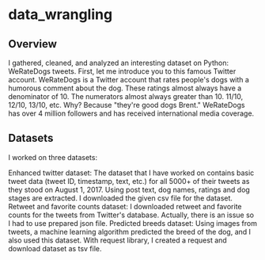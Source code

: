 # data_wrangling

## Overview
I gathered, cleaned, and analyzed an interesting dataset on Python: WeRateDogs tweets. First, let me introduce you to this famous Twitter account. WeRateDogs is a Twitter account that rates people's dogs with a humorous comment about the dog. These ratings almost always have a denominator of 10. The numerators almost always greater than 10. 11/10, 12/10, 13/10, etc. Why? Because "they're good dogs Brent." WeRateDogs has over 4 million followers and has received international media coverage.

## Datasets
I worked on three datasets:

Enhanced twitter dataset: The dataset that I have worked on contains basic tweet data (tweet ID, timestamp, text, etc.) for all 5000+ of their tweets as they stood on August 1, 2017. Using post text, dog names, ratings and dog stages are extracted. I downloaded the given csv file for the dataset.
Retweet and favorite counts dataset: I downloaded retweet and favorite counts for the tweets from Twitter's database. Actually, there is an issue so I had to use prepared json file.
Predicted breeds dataset: Using images from tweets, a machine learning algorithm predicted the breed of the dog, and I also used this dataset. With request library, I created a request and download dataset as tsv file.
